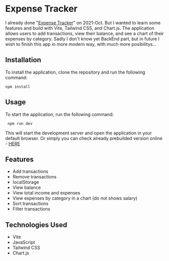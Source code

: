 # Expense Tracker
I already done "[Expense Tracker](https://github.com/dkumza/Personal_Expense_Tracker)" on 2021-Oct. But I wanted to learn some features and build with Vite, Tailwind CSS, and Chart.js. The application allows users to add transactions, view their balance, and see a chart of their expenses by category. Sadly I don't know yet BackEnd part, but in future I wish to finish this app in more modern way, with much more posibilitys...

## Installation

To install the application, clone the repository and run the following command:

    npm install
    
## Usage

To start the application, run the following command:

  
     npm run dev
    
This will start the development server and open the application in your default browser. 
Or simply you can check already prebuilded version online - [HERE](https://dkumza.github.io/personal-expenses/)

## Features

-   Add transactions
-   Remove transactions
-   localStorage
-   View balance
-   View total income and expenses
-   View expenses by category in a chart (do not shows salary)
-   Sort transactions
-   Filter transactions

## Technologies Used

-   Vite
-   JavaScript
-   Tailwind CSS
-   Chart.js
